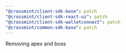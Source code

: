 ```yaml
---
"@crossmint/client-sdk-base": patch
"@crossmint/client-sdk-react-ui": patch
"@crossmint/client-sdk-walletconnect": patch
"@crossmint/common-sdk-base": patch
---
```


Removing apex and boss
